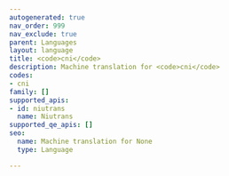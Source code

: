 ```yaml
---
autogenerated: true
nav_order: 999
nav_exclude: true
parent: Languages
layout: language
title: <code>cni</code>
description: Machine translation for <code>cni</code>
codes:
- cni
family: []
supported_apis:
- id: niutrans
  name: Niutrans
supported_qe_apis: []
seo:
  name: Machine translation for None
  type: Language

---
```


